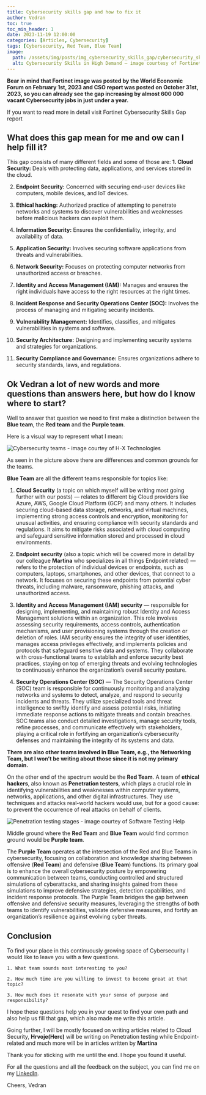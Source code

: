 ```yaml
---
title: Cybersecurity skills gap and how to fix it
author: Vedran
toc: true
toc_min_header: 1
date: 2023-11-19 12:00:00
categories: [Articles, Cybersecurity]
tags: [Cybersecurity, Red Team, Blue Team]
image:
  path: /assets/img/posts/img_cybersecurity_skills_gap/cybersecurity_skills_in_high_demand.webp
  alt: Cybersecurity Skills in High Demand — image courtesy of Fortinet and World Economic Forum
---
```

**Bear in mind that Fortinet image was posted by the World Economic Forum on February 1st, 2023 and CSO report was posted on October 31st, 2023, so you can already see the gap increasing by almost 600 000 vacant Cybersecurity jobs in just under a year.**

If you want to read more in detail visit Fortinet Cybersecurity Skills Gap report

## What does this gap mean for me and ow can I help fill it?

This gap consists of many different fields and some of those are:
**1. Cloud Security:** Deals with protecting data, applications, and services stored in the cloud.
    
2. **Endpoint Security:** Concerned with securing end-user devices like computers, mobile devices, and IoT devices.

3. **Ethical hacking:** Authorized practice of attempting to penetrate networks and systems to discover vulnerabilities and weaknesses before malicious hackers can exploit them.
    
4. **Information Security:** Ensures the confidentiality, integrity, and availability of data.
    
5. **Application Security:** Involves securing software applications from threats and vulnerabilities.
    
6. **Network Security:** Focuses on protecting computer networks from unauthorized access or breaches.
    
7. **Identity and Access Management (IAM):** Manages and ensures the right individuals have access to the right resources at the right times.
    
8. **Incident Response and Security Operations Center (SOC):** Involves the process of managing and mitigating security incidents.
    
9. **Vulnerability Management:** Identifies, classifies, and mitigates vulnerabilities in systems and software.
    
10. **Security Architecture:** Designing and implementing security systems and strategies for organizations.

11. **Security Compliance and Governance:** Ensures organizations adhere to security standards, laws, and regulations.

## Ok Vedran a lot of new words and more questions than answers here, but how do I know where to start?

Well to answer that question we need to first make a distinction between the **Blue team**, the **Red team** and the **Purple team**.

Here is a visual way to represent what I mean:

![Cybersecurity teams - image courtey of H-X Technologies](https://www.h-x.technology/wp-content/uploads/2021/02/Team-Infogr..gif)

As seen in the picture above there are differences and common grounds for the teams.

**Blue Team** are all the different teams responsible for topics like:

1. **Cloud Security** (a topic on which myself will be writing most going further with our posts) — relates to different big Cloud providers like Azure, AWS, Google Cloud Platform (GCP) and many others. It includes securing cloud-based data storage, networks, and virtual machines, implementing strong access controls and encryption, monitoring for unusual activities, and ensuring compliance with security standards and regulations. It aims to mitigate risks associated with cloud computing and safeguard sensitive information stored and processed in cloud environments.
    
2. **Endpoint security** (also a topic which will be covered more in detail by our colleague **Martina**  who specializes in all things Endpoint related) — refers to the protection of individual devices or endpoints, such as computers, laptops, smartphones, and other devices, that connect to a network. It focuses on securing these endpoints from potential cyber threats, including malware, ransomware, phishing attacks, and unauthorized access.

3. **Identity and Access Management (IAM) security** — responsible for designing, implementing, and maintaining robust Identity and Access Management solutions within an organization. This role involves assessing security requirements, access controls, authentication mechanisms, and user provisioning systems through the creation or deletion of roles. IAM security ensures the integrity of user identities, manages access privileges effectively, and implements policies and protocols that safeguard sensitive data and systems. They collaborate with cross-functional teams to establish and enforce security best practices, staying on top of emerging threats and evolving technologies to continuously enhance the organization’s overall security posture.
    
4. **Security Operations Center (SOC)** — The Security Operations Center (SOC) team is responsible for continuously monitoring and analyzing networks and systems to detect, analyze, and respond to security incidents and threats. They utilize specialized tools and threat intelligence to swiftly identify and assess potential risks, initiating immediate response actions to mitigate threats and contain breaches. SOC teams also conduct detailed investigations, manage security tools, refine processes, and communicate effectively with stakeholders, playing a critical role in fortifying an organization’s cybersecurity defenses and maintaining the integrity of its systems and data.

**There are also other teams involved in Blue Team, e.g., the Networking Team, but I won’t be writing about those since it is not my primary domain.**

On the other end of the spectrum would be the **Red Team**. A team of **ethical hackers**, also known as **Penetration testers**, which plays a crucial role in identifying vulnerabilities and weaknesses within computer systems, networks, applications, and other digital infrastructures. They use techniques and attacks real-world hackers would use, but for a good cause: to prevent the occurrence of real attacks on behalf of clients.

![Penetration testing stages - image courtey of Software Testing Help](https://miro.medium.com/v2/resize:fit:640/format:webp/0*OEFArU8yi_HkaQjt.jpg)

Middle ground where the **Red Team** and **Blue Team** would find common ground would be **Purple team**.

The **Purple Team** operates at the intersection of the Red and Blue Teams in cybersecurity, focusing on collaboration and knowledge sharing between offensive (**Red Team**) and defensive (**Blue Team**) functions. Its primary goal is to enhance the overall cybersecurity posture by empowering communication between teams, conducting controlled and structured simulations of cyberattacks, and sharing insights gained from these simulations to improve defensive strategies, detection capabilities, and incident response protocols. The Purple Team bridges the gap between offensive and defensive security measures, leveraging the strengths of both teams to identify vulnerabilities, validate defensive measures, and fortify an organization’s resilience against evolving cyber threats.

## Conclusion

To find your place in this continuously growing space of Cybersecurity I would like to leave you with a few questions.

    1. What team sounds most interesting to you?

    2. How much time are you willing to invest to become great at that topic?

    3. How much does it resonate with your sense of purpose and responsibility?

I hope these questions help you in your quest to find your own path and also help us fill that gap, which also made me write this article.

Going further, I will be mostly focused on writing articles related to Cloud Security, **Hrvoje(Herc)** will be writing on Penetration testing while Endpoint-related and much more will be in articles written by **Martina**

Thank you for sticking with me until the end. I hope you found it useful.

For all the questions and all the feedback on the subject, you can find me on my [LinkedIn](https://linkedin.com/in/vedran-brodar).

Cheers,
Vedran

